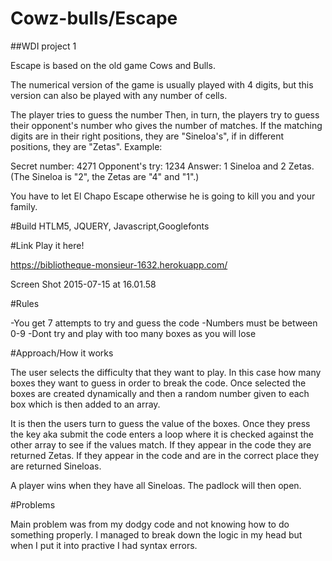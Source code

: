 # Cowz-bulls/Escape
##WDI project 1

Escape is based on the old game Cows and Bulls.

The numerical version of the game is usually played with 4 digits, but this version can also be played with any number of cells.

The player tries to guess the number  Then, in turn, the players try to guess their opponent's number who gives the number of matches. If the matching digits are in their right positions, they are "Sineloa's", if in different positions, they are "Zetas". Example:

Secret number: 4271
Opponent's try: 1234
Answer: 1 Sineloa and 2 Zetas. (The Sineloa is "2", the Zetas are "4" and "1".)

You have to let El Chapo Escape otherwise he is going to kill you and your family.

#Build
HTLM5, JQUERY, Javascript,Googlefonts

#Link
Play it here! 

https://bibliotheque-monsieur-1632.herokuapp.com/

Screen Shot 2015-07-15 at 16.01.58


#Rules

-You get 7 attempts to try and guess the code
-Numbers must be between 0-9
-Dont try and play with too many boxes as you will lose

#Approach/How it works

The user selects the difficulty that they want to play.  In this case how many boxes they want to guess in order to break the code.  Once selected the boxes are created dynamically and then a random number given to each box which is then added to an array.

It is then the users turn to guess the value of the boxes.  Once they press the key aka submit the code enters a loop where it is checked against the other array to see if the values match.  If they appear in the code they are returned Zetas.  If they appear in the code and are in the correct place they are returned Sineloas.  

A player wins when they have all Sineloas.  The padlock will then open.

#Problems

Main problem was from my dodgy code and not knowing how to do something properly.  I managed to break down the logic in my head but when I put it into practive I had syntax errors.
